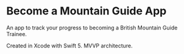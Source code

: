 # Become a Mountain Guide App 

An app to track your progress to becoming a British Mountain Guide Trainee. 

Created in Xcode with Swift 5. MVVP architecture.
